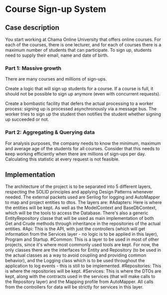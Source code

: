 # Course Sign-up System

## Case description

You start working at Chama Online University that offers online courses.
For each of the courses, there is one lecturer, and for each of courses there is a maximum number of students that can participate. 
To sign up, students need to supply their email, name and date of birth.

### Part 1: Massive growth

There are many courses and millions of sign-ups.

Create a logic that will sign up students for a course. 
If a course is full, it should not be possible to sign up anymore (even with concurrent requests).

Create a bombastic facility that defers the actual processing to a 
worker process: signing up is processed asynchronously via a message bus. The worker tries to sign up the student then notifies the student whether signing up succeeded or not.

### Part 2: Aggregating & Querying data

For analysis purposes, the company needs to know the minimum, maximum and average age of the students for all courses.
Consider that this needs to keep working efficiently when there are millions
of sign-ups per day. Calculating this statistic at every request is not feasible. 




## Implementation

The architecture of the project is to be separated into 5 different layers, respecting the SOLID principles and applying Design Patterns whenever needed. The external packets used are Serilog for logging and AutoMapper to map and project entities to dtos.
The layers are:
  #Adapters:
    Here is where the entities will be kept. As well as the ModelContext and BaseDbContext, which will be the tools to access the Database. There's also a generic EntityRepository classe that will be used as main implementation of both Get and Crude methods through inheritance in the repositories of the actual entities.
  #Api:
    This is the API, with just the controllers (which will get information from the Services layer - no logic is to be applied in this layer), Program and Startup.
  #Common:
    This is a layer to be used in most of other projects, since it's where most commonly used tools are kept. For now, the only classes there are the interfaces for Entity and Repository (to be used in the actual classes as a way to avoid coupling and providing common behavior), and the Logging class which is to be used throughout the application to log events - this is still to be implemented.
  #Repositories:
    This is where the repositories will be kept. 
  #Services:
    This is where the DTOs are kept, along with the contracts used in the services (that will make calls to the Repository layer) and the Mapping profile from AutoMapper. All calls from the controllers for data will be strictly for services in this layer.
